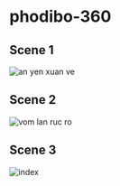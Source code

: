 # phodibo-360
## Scene 1
![an yen xuan ve](https://github.com/hqphuoc129/phodibo-360/blob/master/gif/anyenxuanve.gif)

## Scene 2
![vom lan ruc ro](https://github.com/hqphuoc129/phodibo-360/blob/master/gif/vomlanrucro.gif)

## Scene 3
![index](https://github.com/hqphuoc129/phodibo-360/blob/master/gif/index.gif)
